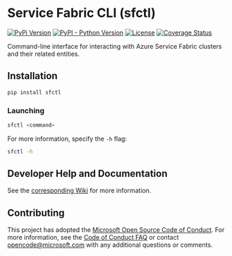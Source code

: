 # Service Fabric CLI (sfctl)

[![PyPi Version](https://img.shields.io/pypi/v/sfctl.svg)](https://pypi.org/project/sfctl/)
[![PyPI - Python Version](https://img.shields.io/pypi/pyversions/Django.svg)](https://pypi.org/project/sfctl/)
[![License](https://img.shields.io/pypi/l/sfctl.svg)](https://github.com/Microsoft/service-fabric-cli/blob/master/LICENSE)
[![Coverage Status](https://coveralls.io/repos/github/Microsoft/service-fabric-cli/badge.svg?branch=master)](https://coveralls.io/github/Microsoft/service-fabric-cli?branch=master)

Command-line interface for interacting with Azure Service Fabric clusters and
their related entities.

## Installation

```bash
pip install sfctl
```

### Launching

```bash
sfctl <command>
```

For more information, specify the `-h` flag:

```bash
sfctl -h
```

## Developer Help and Documentation

See the
[corresponding Wiki](https://github.com/Azure/service-fabric-cli/wiki) for
more information.

## Contributing

This project has adopted the
[Microsoft Open Source Code of Conduct](https://opensource.microsoft.com/codeofconduct/).
For more information, see the
[Code of Conduct FAQ](https://opensource.microsoft.com/codeofconduct/faq/) or
contact [opencode@microsoft.com](mailto:opencode@microsoft.com) with any
additional questions or comments.
